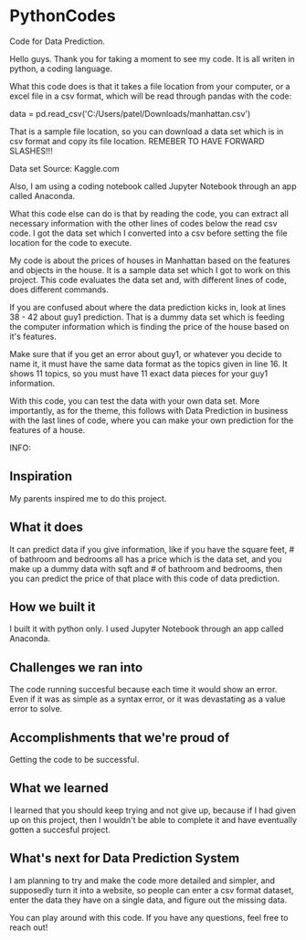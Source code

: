 # PythonCodes
Code for Data Prediction.

Hello guys. Thank you for taking a moment to see my code. It is all writen in python, a coding language. 

What this code does is that it takes a file location from your computer, or a excel file in a csv format, which will be read through pandas with the code: 

data = pd.read_csv('C:/Users/patel/Downloads/manhattan.csv')

That is a sample file location, so you can download a data set which is in csv format and copy its file location. REMEBER TO HAVE FORWARD SLASHES!!!

Data set Source: Kaggle.com

Also, I am using a coding notebook called Jupyter Notebook through an app called Anaconda.

What this code else can do is that by reading the code, you can extract all necessary information with the other lines of codes below the read csv code.
I got the data set which I converted into a csv before setting the file location for the code to execute. 

My code is about the prices of houses in Manhattan based on the features and objects in the house. It is a sample data set which I got to work on this project. 
This code evaluates the data set and, with different lines of code, does different commands.

If you are confused about where the data prediction kicks in, look at lines 38 - 42 about guy1 prediction.
That is a dummy data set which is feeding the computer information which is finding the price of the house based on it's features.

Make sure that if you get an error about guy1, or whatever you decide to name it, it must have the same data format as the topics given in line 16. 
It shows 11 topics, so you must have 11 exact data pieces for your guy1 information.

With this code, you can test the data with your own data set.
More importantly, as for the theme, this follows with Data Prediction in business with the last lines of code, where you can make your own prediction for the features of a house.

INFO:
## Inspiration
My parents inspired me to do this project.

## What it does
It can predict data if you give information, like if you have the square feet, # of bathroom and bedrooms all has a price which is the data set, and you make up a dummy data with sqft and # of bathroom and bedrooms, then you can predict the price of that place with this code of data prediction.

## How we built it
I built it with python only. I used Jupyter Notebook through an app called Anaconda.

## Challenges we ran into
The code running succesful because each time it would show an error. Even if it was as simple as a syntax error, or it was devastating as a value error to solve.

## Accomplishments that we're proud of
Getting the code to be successful.

## What we learned
I learned that you should keep trying and not give up, because if I had given up on this project, then I wouldn't be able to complete it and have eventually gotten a succesful project.

## What's next for Data Prediction System
I am planning to try and make the code more detailed and simpler, and supposedly turn it into a website, so people can enter a csv format dataset, enter the data they have on a single data, and figure out the missing data.

You can play around with this code. If you have any questions, feel free to reach out!
